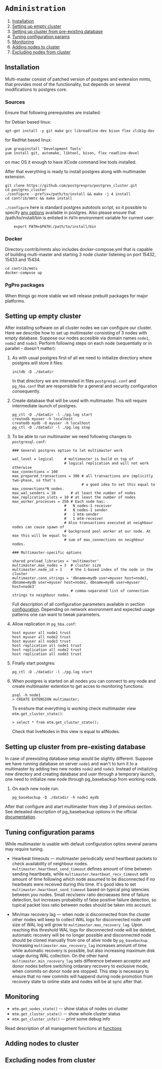 # `Administration`

1. [Installation](doc/administration.md)
1. [Setting up empty cluster](doc/administration.md)
1. [Setting up cluster from pre-existing database](doc/administration.md)
1. [Tuning configuration params](doc/administration.md)
1. [Monitoring](doc/administration.md)
1. [Adding nodes to cluster](doc/administration.md)
1. [Excluding nodes from cluster](doc/administration.md)



## Installation

Multi-master consist of patched version of postgres and extension mmts, that provides most of the functionality, but depends on several modifications to postgres core.


### Sources

Ensure that following prerequisites are installed: 

for Debian based linux:

```
apt-get install -y git make gcc libreadline-dev bison flex zlib1g-dev
```

for RedHat based linux:

```
yum groupinstall 'Development Tools'
yum install git, automake, libtool, bison, flex readline-devel
```

on mac OS it enough to have XCode command line tools installed.

After that everything is ready to install postgres along with multimaster extension.

```
git clone https://github.com/postgrespro/postgres_cluster.git
cd postgres_cluster
./configure --prefix=/path/to/install && make -j 4 install
cd contrib/mmts && make install
```

```./configure``` here is standard postgres autotools script, so it possible to specify [any options](https://www.postgresql.org/docs/9.6/static/install-procedure.html) available in postgres. Also please ensure that /path/to/install/bin is enlisted in ```PATH``` environment variable for current user:

```
    export PATH=$PATH:/path/to/install/bin
```


### Docker

Directory contrib/mmts also includes docker-compose.yml that is capable of building multi-master and starting 3 node cluster listening on port 15432, 15433 and 15434.

```
cd contrib/mmts
docker-compose up
```

### PgPro packages

When things go more stable we will release prebuilt packages for major platforms.



## Setting up empty cluster

After installing software on all cluster nodes we can configure our cluster. Here we describe how to set up multimaster consisting of 3 nodes with empty database. Suppose our nodes accesible via domain names ```node1```, ```node2``` and ```node3```. Perform following steps on each node (sequentially or in parallel – doesn't matter):

1. As with usual postgres first of all we need to initialize directiory where postgres will store it files:
    ```
    initdb -D ./datadir
    ```
    In that directory we are interested in files ```postgresql.conf``` and ```pg_hba.conf``` that are responsible for a general and security configuration consequently.

1. Create database that will be used with multimaster. This will require intermediate launch of postgres.

    ```
    pg_ctl -D ./datadir -l ./pg.log start
    createdb myuser -h localhost
    createdb mydb -O myuser -h localhost
    pg_ctl -D ./datadir -l ./pg.log stop
    ```

1. To be able to run multimaster we need following changes to ```postgresql.conf```:

    ```
    ### General postgres option to let multimaster work

    wal_level = logical     # multimaster is build on top of
                            # logical replication and will not work otherwise
    max_connections = 100
    max_prepared_transactions = 300 # all transactions are implicitly two-phase, so that's
                                    # a good idea to set this equal to max_connections*N_nodes.
    max_wal_senders = 10       # at least the number of nodes
    max_replication_slots = 10 # at least the number of nodes
    max_worker_processes = 250 # Each node has:
                            #   N_nodes-1 receiver
                            #   N_nodes-1 sender
                            #   1 mtm-sender
                            #   1 mtm-receiver
                            # Also transactions executed at neighbour nodes can cause spawn of
                            # background pool worker at our node. At max this will be equal to
                            # sum of max_connections on neighbour nodes.

    ### Multimaster-specific options

    shared_preload_libraries = 'multimaster'
    multimaster.max_nodes = 3  # cluster size
    multimaster.node_id = 1    # the 1-based index of the node in the cluster
    multimaster.conn_strings = 'dbname=mydb user=myuser host=node1, dbname=mydb user=myuser host=node2, dbname=mydb user=myuser host=node3'
                               # comma-separated list of connection strings to neighbour nodes.
    ```

    Full description of all configuration parameters available in section [configuration](doc/configuration.md). Depending on network environment and expected usage patterns one can want to tweak parameters.

1. Allow replication in `pg_hba.conf`:

    ```
    host myuser all node1 trust
    host myuser all node2 trust
    host myuser all node3 trust
    host replication all node1 trust
    host replication all node2 trust
    host replication all node3 trust
    ```

1. Finally start postgres:

    ```
    pg_ctl -D ./datadir -l ./pg.log start
    ```

1. When postgres is started on all nodes you can connect to any node and create multimaster extention to get acces to monitoring functions:
    ```
    psql -h node1
    > CREATE EXTENSION multimaster;
    ```

    To enshure that everything is working check multimaster view ```mtm.get_cluster_state()```:

    ```
    > select * from mtm.get_cluster_state();
    ```

    Check that liveNodes in this view is equal to allNodes.


## Setting up cluster from pre-existing database

In case of preexisting database setup would be slightly different. Suppose we have running database on server ```node1``` and wan't to turn it to a multimaster by adding two new nodes ```node2``` and ```node3```. Instead of initializing new directory and creating database and user through a temporary launch, one need to initialize new node through pg_basebackup from working node.

1. On each new node run:

    ```
    pg_basebackup -D ./datadir -h node1 mydb
    ```

After that configure and atart multimaster from step 3 of previous section. See deteailed description of pg_basebackup options in the official [documentation](https://www.postgresql.org/docs/9.6/static/app-pgbasebackup.html).


## Tuning configuration params

While multimaster is usable with default configuration optins several params may require tuning.

* Hearbeat timeouts — multimaster periodically send heartbeat packets to check availability of neighbour nodes. ```multimaster.heartbeat_send_timeout``` defines amount of time between sending heartbeats, while ```multimaster.heartbeat_recv_timeout``` sets amount of time following which node assumed to be disconnected if no hearbeats were received during this time. It's good idea to set ```multimaster.heartbeat_send_timeout``` based on typical ping latencies between you nodes. Small recv/senv ratio decraeases time of failure detection, but increases probability of false positive failure detection, so tupical packet loss ratio between nodes should be taken into account.

* Min/max recovery lag — when node is disconnected from the cluster other nodes will keep to collect WAL logs for disconnected node until size of WAL log will grow to ```multimaster.max_recovery_lag```. Upon reaching this threshold WAL logs for disconnected node will be deleted, automatic recovery will be no longer possible and disconnected node should be cloned manually from one of alive node by ```pg_basebackup```. Increasing ```multimaster.max_recovery_lag``` increases amount of time while automatic recovery is possible, but also increasing maximum disk usage during WAL collection. On the other hand ```multimaster.min_recovery_lag``` sets difference between acceptor and donor nodes before switching ordanary recovery to exclusive mode, when commits on donor node are stopped. This step is necessary to ensure that no new commits will happend during node promotion from recovery state to online state and nodes will be at sync after that.


## Monitoring

* `mtm.get_nodes_state()` -- show status of nodes on cluster
* `mtm.get_cluster_state()` -- show whole cluster status
* `mtm.get_cluster_info()` -- print some debug info

Read description of all management functions at [functions](doc/functions.md)

## Adding nodes to cluster
## Excluding nodes from cluster

